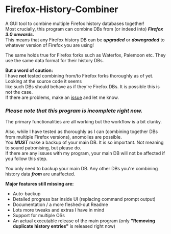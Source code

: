# Firefox-History-Combiner
A GUI tool to combine multiple Firefox history databases together! <br />
Most crucially, this program can combine DBs from (or indeed into) ***Firefox 3.0 onwards.*** <br />
This means that any Firefox history DB can be ***upgraded*** or ***downgraded*** to whatever version of Firefox you are using! <br />

The same holds true for Firefox forks such as Waterfox, Palemoon etc. They use the same data format for their history DBs. <br />

**But a word of caution:** <br />
I have **not** tested combining from/to Firefox forks thoroughly as of yet. Looking at the source code it seems <br />
like such DBs should behave as if they're Firefox DBs. It is possible this is not the case. <br />
If there are problems, make an [issue](https://github.com/JoshCode94/Firefox-History-Combiner/issues/new) and let me know.

### *Please note that this program is incomplete right now.*
The primary functionalities are all working but the workflow is a bit clunky. <br />

Also, while I have tested as thoroughly as I can (combining together DBs from multiple Firefox versions), anomolies are possible. <br />
You ***MUST*** make a backup of your main DB. It is so important. Not meaning to sound patronising, but please do. <br />
If there are any issues with my program, your main DB will not be affected if you follow this step.

You only need to backup your main DB. Any other DBs you're combining history data ***from*** are unaffected.


**Major features still missing are:**
- Auto-backup
- Detailed progress bar inside UI (replacing command prompt output)
- Documentation / a more fleshed-out Readme
- Lots more tweaks and extras I have in mind
- Support for multiple OSs
- An actual executable release of the main program (only **"Removing duplicate history entries"** is released right now)
